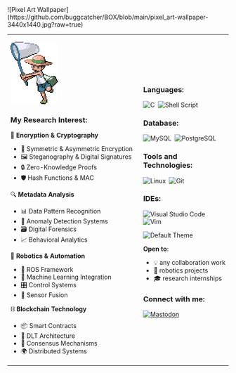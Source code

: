 <table>
<tr>
<td width="60%">

![Bug Catcher Image](https://github.com/buggcatcher/BOX/blob/main/bugcatcher.png?raw=true)  

  
### My Research Interest:
  
  🔐 **Encryption & Cryptography**
  - 🔑 Symmetric & Asymmetric Encryption
  - 🖼️ Steganography & Digital Signatures
  - 🔒 Zero-Knowledge Proofs
  - 🛡️ Hash Functions & MAC

  🔍 **Metadata Analysis**
  - 📊 Data Pattern Recognition
  - 🎯 Anomaly Detection Systems
  - 🗃️ Digital Forensics
  - 📈 Behavioral Analytics

  🤖 **Robotics & Automation**
  - 🦾 ROS Framework
  - 🧠 Machine Learning Integration
  - 🎛️ Control Systems
  - 📡 Sensor Fusion

  ⛓️ **Blockchain Technology**
  - 📦 Smart Contracts
  - 🔗 DLT Architecture
  - 🔏 Consensus Mechanisms
  - 🌍 Distributed Systems




</td>
<td width="50%">


### Languages:
![C](https://img.shields.io/badge/C-A8B9CC?style=for-the-badge&logo=c&logoColor=white)&nbsp;
![Shell Script](https://img.shields.io/badge/Shell_Script-121011?style=for-the-badge&logo=gnu-bash&logoColor=white)&nbsp;

### Database:
![MySQL](https://img.shields.io/badge/MySQL-00000F?style=for-the-badge&logo=mysql&logoColor=white)&nbsp;
![PostgreSQL](https://img.shields.io/badge/PostgreSQL-316192?style=for-the-badge&logo=postgresql&logoColor=white)&nbsp;

### Tools and Technologies:
![Linux](https://img.shields.io/badge/Linux-FCC624?style=for-the-badge&logo=linux&logoColor=black)&nbsp;
![Git](https://img.shields.io/badge/GIT-E44C30?style=for-the-badge&logo=git&logoColor=white)&nbsp;

### IDEs:
![Visual Studio Code](https://img.shields.io/badge/Visual%20Studio%20Code-0078d7.svg?style=for-the-badge&logo=visual-studio-code&logoColor=white)&nbsp;
![Vim](https://img.shields.io/badge/VIM-%2311AB00.svg?style=for-the-badge&logo=vim&logoColor=white)&nbsp;

<img src="https://github-readme-stats.vercel.app/api/top-langs?username=buggcatcher&show_icons=true&locale=en&layout=compact&theme=default" alt="Default Theme" />








    
**Open to**:
- 💡 any collaboration work
- 🔧 robotics projects
- 🎓 research internships

### Connect with me:
[![Mastodon](https://img.shields.io/badge/mastodon-6364FF?style=for-the-badge&logo=mastodon&logoColor=white)](https://mastodon.uno/@scriptamanent@poliversity.it)

</td>
</tr>
![Pixel Art Wallpaper](https://github.com/buggcatcher/BOX/blob/main/pixel_art-wallpaper-3440x1440.jpg?raw=true)
</table>

<!-- 
----
[<img src="https://github-profile-trophy.vercel.app/?username=durgeshsamariya&row=2&column=3" />](https://github.com/ryo-ma/github-profile-trophy)
[<img src="https://github-readme-stats.vercel.app/api?username=durgeshsamariya&theme=algolia&count_private=true&include_all_commits=true&show_icons=true" />](https://github.com/anuraghazra/github-readme-stats)
[![GitHub Streak](https://github-readme-streak-stats.herokuapp.com/?user=durgeshsamariya&theme=dark)](https://github.com/DenverCoder1/github-readme-streak-stats)
[![Durgesh's Top Langs](https://github-readme-stats.vercel.app/api/top-langs/?username=themlphdstudent&theme=algolia&hide=Jupyter&layout=compact&show_icons=true)](https://github.com/anuraghazra/github-readme-stats)
 -->

<!--
**themlphdstudent/themlphdstudent** is a ✨ _special_ ✨ repository because its `README.md` (this file) appears on your GitHub profile.
Here are some ideas to get you started:
- 🔭 I’m currently working on ...
- 🌱 I’m currently learning ...
- 👯 I’m looking to collaborate on ...
- 🤔 I’m looking for help with ...
- 💬 Ask me about ...
- 📫 How to reach me: ...
- 😄 Pronouns: ...
- ⚡ Fun fact: ...
